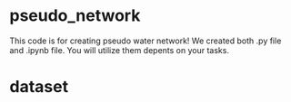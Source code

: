 # pseudo_network
This code is for creating pseudo water network!
We created both .py file and .ipynb file. You will utilize them depents on your tasks.

# dataset

